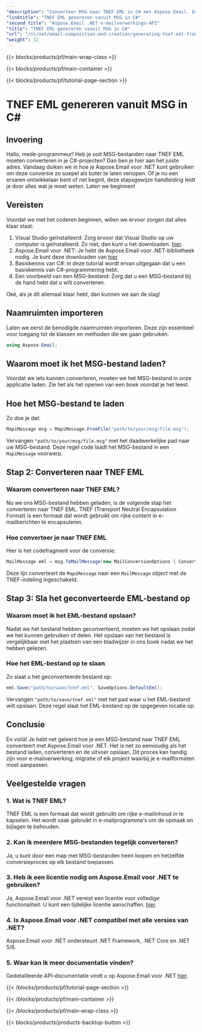 ```yaml
---
"description": "Converteer MSG naar TNEF EML in C# met Aspose.Email. Eenvoudige, stapsgewijze handleiding. Verbeter uw e-mailverwerkingsprojecten."
"linktitle": "TNEF EML genereren vanuit MSG in C#"
"second_title": "Aspose.Email .NET e-mailverwerkings-API"
"title": "TNEF EML genereren vanuit MSG in C#"
"url": "/nl/net/email-composition-and-creation/generating-tnef-eml-from-msg-in-csharp/"
"weight": 12
---
```


{{< blocks/products/pf/main-wrap-class >}}

{{< blocks/products/pf/main-container >}}

{{< blocks/products/pf/tutorial-page-section >}}

# TNEF EML genereren vanuit MSG in C#


## Invoering

Hallo, mede-programmeur! Heb je ooit MSG-bestanden naar TNEF EML moeten converteren in je C#-projecten? Dan ben je hier aan het juiste adres. Vandaag duiken we in hoe je Aspose.Email voor .NET kunt gebruiken om deze conversie zo soepel als boter te laten verlopen. Of je nu een ervaren ontwikkelaar bent of net begint, deze stapsgewijze handleiding leidt je door alles wat je moet weten. Laten we beginnen!

## Vereisten

Voordat we met het coderen beginnen, willen we ervoor zorgen dat alles klaar staat:

1. Visual Studio geïnstalleerd: Zorg ervoor dat Visual Studio op uw computer is geïnstalleerd. Zo niet, dan kunt u het downloaden. [hier](https://visualstudio.microsoft.com/downloads/).
2. Aspose.Email voor .NET: Je hebt de Aspose.Email voor .NET-bibliotheek nodig. Je kunt deze downloaden van [hier](https://releases.aspose.com/email/net/).
3. Basiskennis van C#: in deze tutorial wordt ervan uitgegaan dat u een basiskennis van C#-programmering hebt.
4. Een voorbeeld van een MSG-bestand: Zorg dat u een MSG-bestand bij de hand hebt dat u wilt converteren.

Oké, als je dit allemaal klaar hebt, dan kunnen we aan de slag!

## Naamruimten importeren

Laten we eerst de benodigde naamruimten importeren. Deze zijn essentieel voor toegang tot de klassen en methoden die we gaan gebruiken.

```csharp
using Aspose.Email;
```

## Waarom moet ik het MSG-bestand laden?

Voordat we iets kunnen converteren, moeten we het MSG-bestand in onze applicatie laden. Zie het als het openen van een boek voordat je het leest.

## Hoe het MSG-bestand te laden

Zo doe je dat:

```csharp
MapiMessage msg = MapiMessage.FromFile("path/to/your/msg/file.msg");
```

Vervangen `"path/to/your/msg/file.msg"` met het daadwerkelijke pad naar uw MSG-bestand. Deze regel code laadt het MSG-bestand in een `MapiMessage` voorwerp.

## Stap 2: Converteren naar TNEF EML

### Waarom converteren naar TNEF EML?

Nu we ons MSG-bestand hebben geladen, is de volgende stap het converteren naar TNEF EML. TNEF (Transport Neutral Encapsulation Format) is een formaat dat wordt gebruikt om rijke content in e-mailberichten te encapsuleren.

### Hoe converteer je naar TNEF EML

Hier is het codefragment voor de conversie:

```csharp
MailMessage eml = msg.ToMailMessage(new MailConversionOptions { ConvertAsTnef = true });
```

Deze lijn converteert de `MapiMessage` naar een `MailMessage` object met de TNEF-indeling ingeschakeld.

## Stap 3: Sla het geconverteerde EML-bestand op

### Waarom moet ik het EML-bestand opslaan?

Nadat we het bestand hebben geconverteerd, moeten we het opslaan zodat we het kunnen gebruiken of delen. Het opslaan van het bestand is vergelijkbaar met het plaatsen van een bladwijzer in ons boek nadat we het hebben gelezen.

### Hoe het EML-bestand op te slaan

Zo slaat u het geconverteerde bestand op:

```csharp
eml.Save("path/to/save/tnef.eml", SaveOptions.DefaultEml);
```

Vervangen `"path/to/save/tnef.eml"` met het pad waar u het EML-bestand wilt opslaan. Deze regel slaat het EML-bestand op de opgegeven locatie op.

## Conclusie

En voilà! Je hebt net geleerd hoe je een MSG-bestand naar TNEF EML converteert met Aspose.Email voor .NET. Het is net zo eenvoudig als het bestand laden, converteren en de uitvoer opslaan. Dit proces kan handig zijn voor e-mailverwerking, migratie of elk project waarbij je e-mailformaten moet aanpassen.

## Veelgestelde vragen

### 1. Wat is TNEF EML?
TNEF EML is een formaat dat wordt gebruikt om rijke e-mailinhoud in te kapselen. Het wordt vaak gebruikt in e-mailprogramma's om de opmaak en bijlagen te behouden.

### 2. Kan ik meerdere MSG-bestanden tegelijk converteren?
Ja, u kunt door een map met MSG-bestanden heen loopen en hetzelfde conversieproces op elk bestand toepassen.

### 3. Heb ik een licentie nodig om Aspose.Email voor .NET te gebruiken?
Ja, Aspose.Email voor .NET vereist een licentie voor volledige functionaliteit. U kunt een tijdelijke licentie aanschaffen. [hier](https://purchase.aspose.com/temporary-license/).

### 4. Is Aspose.Email voor .NET compatibel met alle versies van .NET?
Aspose.Email voor .NET ondersteunt .NET Framework, .NET Core en .NET 5/6.

### 5. Waar kan ik meer documentatie vinden?
Gedetailleerde API-documentatie vindt u op Aspose.Email voor .NET [hier](https://reference.aspose.com/email/net/).

{{< /blocks/products/pf/tutorial-page-section >}}

{{< /blocks/products/pf/main-container >}}

{{< /blocks/products/pf/main-wrap-class >}}

{{< blocks/products/products-backtop-button >}}